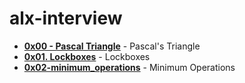 # alx-interview
- **[0x00 - Pascal Triangle](./0x00-pascal_triangle/)** - Pascal's Triangle
- **[0x01. Lockboxes](./0x01-lockboxes/)** - Lockboxes
- **[0x02-minimum_operations](./0x02-minimum_operations/)** - Minimum Operations